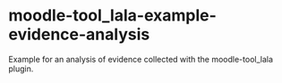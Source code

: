 # moodle-tool_lala-example-evidence-analysis
Example for an analysis of evidence collected with the moodle-tool_lala plugin. 
